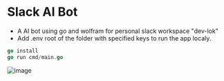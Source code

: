 # Slack AI Bot

- A AI bot using go and wolfram for personal slack workspace "dev-lok"
- Add .env root of the folder with specified keys to run the app localy.

```go
go install
go run cmd/main.go
```
![image](https://user-images.githubusercontent.com/89572392/195405760-62529a23-81c3-406b-828d-e9bab6df046b.png)
